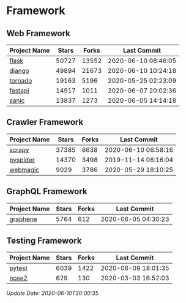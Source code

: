 # Framework

## Web Framework

| Project Name | Stars | Forks | Last Commit |
| ------------ | ----- | ----- | ----------- |
| [flask](https://github.com/pallets/flask) | 50727 | 13552 | 2020-06-10 08:46:05 |
| [django](https://github.com/django/django) | 49894 | 21673 | 2020-06-10 10:24:18 |
| [tornado](https://github.com/tornadoweb/tornado) | 19163 | 5196 | 2020-05-25 02:23:09 |
| [fastapi](https://github.com/tiangolo/fastapi) | 14917 | 1011 | 2020-06-07 20:02:36 |
| [sanic](https://github.com/huge-success/sanic) | 13837 | 1273 | 2020-06-05 14:14:18 |

## Crawler Framework

| Project Name | Stars | Forks | Last Commit |
| ------------ | ----- | ----- | ----------- |
| [scrapy](https://github.com/scrapy/scrapy) | 37385 | 8638 | 2020-06-10 06:58:16 |
| [pyspider](https://github.com/binux/pyspider) | 14370 | 3498 | 2019-11-14 06:16:04 |
| [webmagic](https://github.com/code4craft/webmagic) | 9029 | 3786 | 2020-05-29 18:10:25 |

## GraphQL Framework

| Project Name | Stars | Forks | Last Commit |
| ------------ | ----- | ----- | ----------- |
| [graphene](https://github.com/graphql-python/graphene) | 5764 | 612 | 2020-06-05 04:30:23 |

## Testing Framework

| Project Name | Stars | Forks | Last Commit |
| ------------ | ----- | ----- | ----------- |
| [pytest](https://github.com/pytest-dev/pytest) | 6039 | 1422 | 2020-06-09 18:01:35 |
| [nose2](https://github.com/nose-devs/nose2) | 629 | 130 | 2020-03-03 16:52:03 |

*Update Date: 2020-06-10T20:00:35*